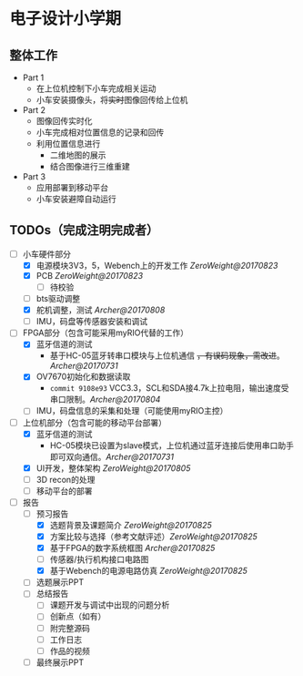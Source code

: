 # 电子设计小学期
## 整体工作
- Part 1
    - 在上位机控制下小车完成相关运动
    - 小车安装摄像头，将~~实时~~图像回传给上位机  
- Part 2  
    - 图像回传实时化
    - 小车完成相对位置信息的记录和回传
    - 利用位置信息进行
        - 二维地图的展示
        - 结合图像进行三维重建
- Part 3
    - 应用部署到移动平台
    - 小车安装避障自动运行

## TODOs（完成注明完成者）
- [ ] 小车硬件部分
    - [x] 电源模块3V3，5，Webench上的开发工作 *ZeroWeight@20170823*
    - [x] PCB *ZeroWeight@20170823*
        - [ ] 待校验
    - [ ] bts驱动调整
    - [x] 舵机调整，测试 *Archer@20170808*
    - [ ] IMU，码盘等传感器安装和调试
- [ ] FPGA部分（包含可能采用myRIO代替的工作）
    - [x] 蓝牙信道的测试
        - 基于HC-05蓝牙转串口模块与上位机通信 ~~，有误码现象，需改进~~。*Archer@20170731*
    - [x] OV7670初始化和数据读取
        - `commit 9108e93` VCC3.3，SCL和SDA接4.7k上拉电阻，输出速度受串口限制。*Archer@20170804*
    - [ ] IMU，码盘信息的采集和处理（可能使用myRIO主控）
- [ ] 上位机部分（包含可能的移动平台部署）
    - [x] 蓝牙信道的测试
        - HC-05模块已设置为slave模式，上位机通过蓝牙连接后使用串口助手即可双向通信。*Archer@20170731*
    - [x] UI开发，整体架构 *ZeroWeight@20170805*
    - [ ] 3D recon的处理
    - [ ] 移动平台的部署
- [ ] 报告
    - [ ] 预习报告
        - [x] 选题背景及课题简介 *ZeroWeight@20170825*
        - [x] 方案比较与选择（参考文献评述）*ZeroWeight@20170825*
        - [x] 基于FPGA的数字系统框图 *Archer@20170825*
        - [ ] 传感器/执行机构接口电路图
        - [x] 基于Webench的电源电路仿真 *ZeroWeight@20170825*
    - [ ] 选题展示PPT
    - [ ] 总结报告
        - [ ] 课题开发与调试中出现的问题分析
        - [ ] 创新点（如有）
        - [ ] 附完整源码
        - [ ] 工作日志
        - [ ] 作品的视频
    - [ ] 最终展示PPT
